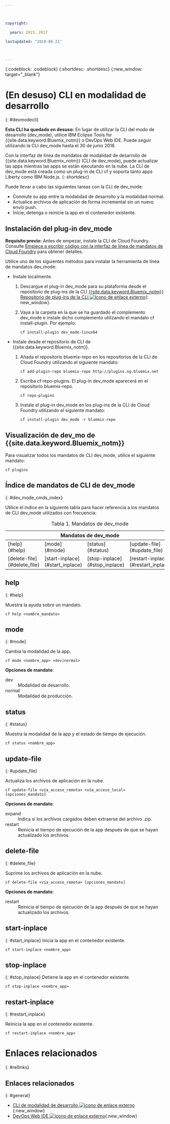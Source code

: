 ```yaml
---



copyright:

  years: 2015，2017

lastupdated: "2018-06-21"



---
```


{:codeblock: .codeblock}
{:shortdesc: .shortdesc}
{:new_window: target="_blank"}

# (En desuso) CLI en modalidad de desarrollo
{: #devmodecli}


**Esta CLI ha quedado en desuso:** En lugar de utilizar la CLI del modo de desarrollo (dev_mode), utilice IBM Eclipse Tools for {{site.data.keyword.Bluemix_notm}} o DevOps Web IDE. Puede seguir utilizando la CLI dev_mode hasta el 30 de junio 2016.

Con la interfaz de línea de mandatos de modalidad de desarrollo de {{site.data.keyword.Bluemix_notm}} (CLI de dev_mode), puede actualizar las apps mientras las apps se están ejecutando en la nube. La CLI de dev_mode está creada como un plug-in de CLI cf y soporta tanto apps Liberty como IBM Node.js.
{: shortdesc}


Puede llevar a cabo las siguientes tareas con la CLI de dev_mode:
- Conmute su app entre la modalidad de desarrollo y la modalidad normal.
- Actualice archivos de aplicación de forma incremental sin un nuevo envío push.
- Inicie, detenga o reinicie la app en el contenedor existente.

## Instalación del plug-in dev_mode
**Requisito previo:** Antes de empezar, instale la CLI de Cloud Foundry. Consulte [Empiece a escribir código con la interfaz de línea de mandatos de Cloud Foundry](https://github.com/cloudfoundry/cli) para obtener detalles.


Utilice uno de los siguientes métodos para instalar la herramienta de línea de mandatos dev_mode:
- Instale localmente.
  1. Descargue el plug-in dev_mode para su plataforma desde el repositorio de plug-ins de la CLI [{{site.data.keyword.Bluemix_notm}} Repositorio de plug-ins de la CLI ![Icono de enlace externo](../../../icons/launch-glyph.svg)](http://plugins.ng.bluemix.net){: new_window}.
  2. Vaya a la carpeta en la que se ha guardado el complemento dev_mode e instale dicho complemento utilizando el mandato cf install-plugin. Por ejemplo:

        ```
        cf install-plugin dev_mode-linux64
        ```

- Instale desde el repositorio de CLI de {{site.data.keyword.Bluemix_notm}}.
  1. Añada el repositorio bluemix-repo en los repositorios de la CLI de Cloud Foundry utilizando el siguiente mandato:

        ```
        cf add-plugin-repo bluemix-repo http://plugins.ng.bluemix.net
        ```

  2. Escriba cf repo-plugins. El plug-in dev_mode aparecerá en el repositorio bluemix-repo.

		```
        cf repo-plugins
        ```

  3. Instale el plug-in dev_mode en los plug-ins de la CLI de Cloud Foundry utilizando el siguiente mandato:

        ```
        cf install-plugin dev_mode -r bluemix-repo
        ```

## Visualización de dev_mo de {{site.data.keyword.Bluemix_notm}}  

Para visualizar todos los mandatos de CLI dev_mode, utilice el siguiente mandato:

```
cf plugins
```

## Índice de mandatos de CLI de dev_mode
{: #dev_mode_cmds_index}

Utilice el índice en la siguiente tabla para hacer referencia a los mandatos de CLI dev_mode utilizados con frecuencia:

<table summary="Índice de mandatos de dev_mode">
<caption>Tabla 1. Mandatos de dev_mode</caption>
 <thead>
 <th colspan="4">Mandatos de dev_mode</th>
 </thead>
 <tbody>
 <tr>
 <td>[help](#help)</td>
 <td>[mode](#mode)</td>
 <td>[status](#status)</td>
 <td>[update-file](#update_file)</td>
 </tr>
 <tr>
 <td>[delete-file](#delete_file)</td>
 <td>[start-inplace](#start_inplace)</td>
 <td>[stop-inplace](#stop_inplace)</td>
 <td>[restart-inplace](#restart_inplace)</td>
 </tr>
  </tbody>
 </table>


## help
{: #help}

Muestra la ayuda sobre un mandato.

```
cf help <nombre_mandato>
```


## mode
{: #mode}

Cambia la modalidad de la app.

```
cf mode <nombre_app> <dev|normal>
```
<strong>Opciones de mandato</strong>:

   <dl>
   <dt>dev</dt>
   <dd>Modalidad de desarrollo.</dd>
   <dt>normal</dt>
   <dd>Modalidad de producción.</dd>
   </dl>


## status
{: #status}

Muestra la modalidad de la app y el estado de tiempo de ejecución.
```
cf status <nombre_app>
```



## update-file
{: #update_file}

Actualiza los archivos de aplicación en la nube.

```
cf update-file <vía_acceso_remota> <vía_acceso_local> [opciones_mandato]
```


<strong>Opciones de mandato</strong>:

   <dl>
   <dt>expand</dt>
   <dd>Indica si los archivos cargados deben extraerse del archivo .zip.</dd>
   <dt>restart</dt>
   <dd>Reinicia el tiempo de ejecución de la app después de que se hayan actualizado los archivos.</dd>
   </dl>



## delete-file
{: #delete_file}

Suprime los archivos de aplicación en la nube.

```
cf delete-file <vía_acceso_remota> [opciones_mandato]
```


<strong>Opciones de mandato</strong>:
 <dl>
   <dt>restart</dt>
   <dd>Reinicia el tiempo de ejecución de la app después de que se hayan actualizado los archivos.</dd>
  </dl>


## start-inplace
{: #start_inplace}
Inicia la app en el contenedor existente.

```
cf start-inplace <nombre_app>
```



## stop-inplace
{: #stop_inplace}
Detiene la app en el contenedor existente.

```
cf stop-inplace <nombre_app>
```



## restart-inplace
{: #restart_inplace}

Reinicia la app en el contenedor existente.

```
cf restart-inplace <nombre_app>
```



# Enlaces relacionados
{: #rellinks}

## Enlaces relacionados
{: #general}
* [CLI de modalidad de desarrollo ![icono de enlace externo](../../../icons/launch-glyph.svg)](http://clis.ng.bluemix.net/ui/repository.html#cf-plugins){:new_window}
* [DevOps Web IDE ![icono de enlace externo](../../../icons/launch-glyph.svg)](https://hub.jazz.net/docs/deploy/){:new_window}
